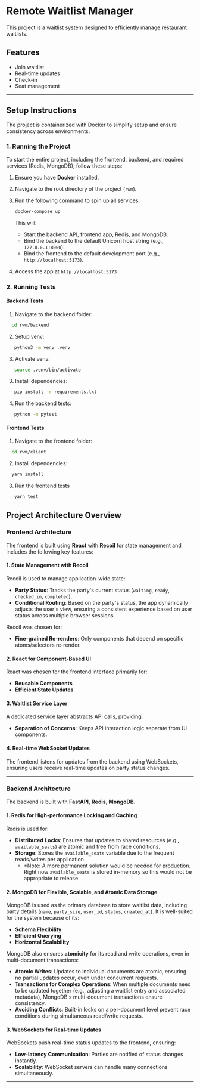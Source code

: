 # **Remote Waitlist Manager**

This project is a waitlist system designed to efficiently manage restaurant waitlists.

## **Features**

- Join waitlist
- Real-time updates
- Check-in
- Seat management

---

## **Setup Instructions**

The project is containerized with Docker to simplify setup and ensure consistency across environments.

### **1. Running the Project**

To start the entire project, including the frontend, backend, and required services (Redis, MongoDB), follow these steps:

1. Ensure you have **Docker** installed.
2. Navigate to the root directory of the project (`rwm`).
3. Run the following command to spin up all services:

   ```bash
   docker-compose up
   ```

   This will:

   - Start the backend API, frontend app, Redis, and MongoDB.
   - Bind the backend to the default Unicorn host string (e.g., `127.0.0.1:8000`).
   - Bind the frontend to the default development port (e.g., `http://localhost:5173`).

4. Access the app at `http://localhost:5173`

### **2. Running Tests**

#### Backend Tests

1. Navigate to the backend folder:

```bash
  cd rwm/backend
```

2. Setup venv:

```bash
   python3 -m venv .venv
```

3. Activate venv:

```bash
   source .venv/bin/activate
```

3. Install dependencies:

```bash
   pip install -r requirements.txt
```

4. Run the backend tests:

```bash
   python -m pytest
```

#### Frontend Tests

1. Navigate to the frontend folder:

```bash
  cd rwm/client
```

2. Install dependencies:

```bash
  yarn install
```

3. Run the frontend tests

```bash
   yarn test
```

## **Project Architecture Overview**

### **Frontend Architecture**

The frontend is built using **React** with **Recoil** for state management and includes the following key features:

#### 1. **State Management with Recoil**

Recoil is used to manage application-wide state:

- **Party Status**: Tracks the party's current status (`waiting`, `ready`, `checked_in`, `completed`).
- **Conditional Routing**: Based on the party's status, the app dynamically adjusts the user's view, ensuring a consistent experience based on user status across multiple browser sessions.

Recoil was chosen for:

- **Fine-grained Re-renders**: Only components that depend on specific atoms/selectors re-render.

#### 2. **React for Component-Based UI**

React was chosen for the frontend interface primarily for:

- **Reusable Components**
- **Efficient State Updates**

#### 3. **Waitlist Service Layer**

A dedicated service layer abstracts API calls, providing:

- **Separation of Concerns**: Keeps API interaction logic separate from UI components.

#### 4. **Real-time WebSocket Updates**

The frontend listens for updates from the backend using WebSockets, ensuring users receive real-time updates on party status changes.

---

### **Backend Architecture**

The backend is built with **FastAPI**, **Redis**, **MongoDB**.

#### 1. **Redis for High-performance Locking and Caching**

Redis is used for:

- **Distributed Locks**: Ensures that updates to shared resources (e.g., `available_seats`) are atomic and free from race conditions.
- **Storage**: Stores the `available_seats` variable due to the frequent reads/writes per application.
  - \*Note: A more permanent solution would be needed for production. Right now `available_seats` is stored in-memory so this would not be appropriate to release.

#### 2. **MongoDB for Flexible, Scalable, and Atomic Data Storage**

MongoDB is used as the primary database to store waitlist data, including party details (`name`, `party_size`, `user_id`, `status`, `created_at`). It is well-suited for the system because of its:

- **Schema Flexibility**
- **Efficient Querying**
- **Horizontal Scalability**

MongoDB also ensures **atomicity** for its read and write operations, even in multi-document transactions:

- **Atomic Writes**: Updates to individual documents are atomic, ensuring no partial updates occur, even under concurrent requests.
- **Transactions for Complex Operations**: When multiple documents need to be updated together (e.g., adjusting a waitlist entry and associated metadata), MongoDB's multi-document transactions ensure consistency.
- **Avoiding Conflicts**: Built-in locks on a per-document level prevent race conditions during simultaneous read/write requests.

#### 3. **WebSockets for Real-time Updates**

WebSockets push real-time status updates to the frontend, ensuring:

- **Low-latency Communication**: Parties are notified of status changes instantly.
- **Scalability**: WebSocket servers can handle many connections simultaneously.

---
